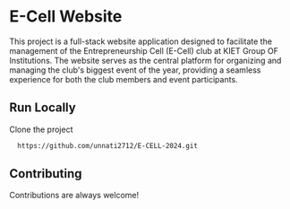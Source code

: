 
# E-Cell Website

This project is a full-stack website application designed to facilitate the management of the Entrepreneurship Cell (E-Cell) club at KIET Group OF Institutions. The website serves as the central platform for organizing and managing the club's biggest event of the year, providing a seamless experience for both the club members and event participants.


## Run Locally

Clone the project

```bash
  https://github.com/unnati2712/E-CELL-2024.git
```
    
## Contributing

Contributions are always welcome!

